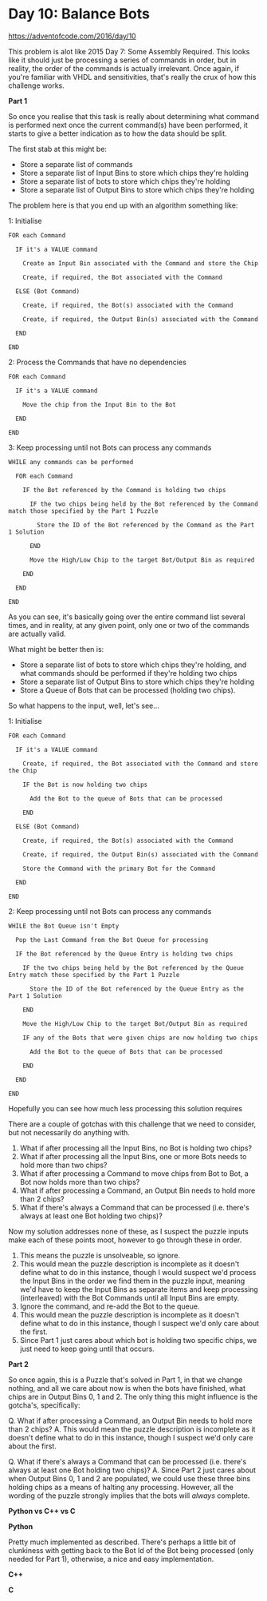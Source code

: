 # Day 10: Balance Bots

https://adventofcode.com/2016/day/10

This problem is alot like 2015 Day 7: Some Assembly Required.  This looks like it should just be processing a series of commands in order, but in reality, the order of the commands is actually irrelevant.  Once again, if you're familiar with VHDL and sensitivities, that's really the crux of how this challenge works.

**Part 1**

So once you realise that this task is really about determining what command is performed next once the current command(s) have been performed, it starts to give a better indication as to how the data should be split.

The first stab at this might be:

- Store a separate list of commands
- Store a separate list of Input Bins to store which chips they're holding
- Store a separate list of bots to store which chips they're holding
- Store a separate list of Output Bins to store which chips they're holding

The problem here is that you end up with an algorithm something like:

1: Initialise

    FOR each Command
    
      IF it's a VALUE command
      
        Create an Input Bin associated with the Command and store the Chip
        
        Create, if required, the Bot associated with the Command
        
      ELSE (Bot Command)
      
        Create, if required, the Bot(s) associated with the Command
        
        Create, if required, the Output Bin(s) associated with the Command
        
      END
      
    END

2: Process the Commands that have no dependencies

    FOR each Command
    
      IF it's a VALUE command
      
        Move the chip from the Input Bin to the Bot
        
      END
      
    END

3: Keep processing until not Bots can process any commands

    WHILE any commands can be performed
    
      FOR each Command
      
        IF the Bot referenced by the Command is holding two chips

          IF the two chips being held by the Bot referenced by the Command match those specified by the Part 1 Puzzle
          
            Store the ID of the Bot referenced by the Command as the Part 1 Solution
            
          END

          Move the High/Low Chip to the target Bot/Output Bin as required
          
        END
        
      END
      
    END

As you can see, it's basically going over the entire command list several times, and in reality, at any given point, only one or two of the commands are actually valid.

What might be better then is:

- Store a separate list of bots to store which chips they're holding, and what commands should be performed if they're holding two chips
- Store a separate list of Output Bins to store which chips they're holding
- Store a Queue of Bots that can be processed (holding two chips).

So what happens to the input, well, let's see...


1: Initialise

    FOR each Command
    
      IF it's a VALUE command
      
        Create, if required, the Bot associated with the Command and store the Chip
        
        IF the Bot is now holding two chips
        
          Add the Bot to the queue of Bots that can be processed
          
        END
        
      ELSE (Bot Command)
      
        Create, if required, the Bot(s) associated with the Command
        
        Create, if required, the Output Bin(s) associated with the Command
        
        Store the Command with the primary Bot for the Command
        
      END
      
    END

2: Keep processing until not Bots can process any commands

    WHILE the Bot Queue isn't Empty
    
      Pop the Last Command from the Bot Queue for processing
          
      IF the Bot referenced by the Queue Entry is holding two chips

        IF the two chips being held by the Bot referenced by the Queue Entry match those specified by the Part 1 Puzzle
          
          Store the ID of the Bot referenced by the Queue Entry as the Part 1 Solution
            
        END

        Move the High/Low Chip to the target Bot/Output Bin as required
        
        IF any of the Bots that were given chips are now holding two chips
        
          Add the Bot to the queue of Bots that can be processed
          
        END
        
      END
      
    END

Hopefully you can see how much less processing this solution requires


There are a couple of gotchas with this challenge that we need to consider, but not necessarily do anything with.

1. What if after processing all the Input Bins, no Bot is holding two chips?
2. What if after processing all the Input Bins, one or more Bots needs to hold more than two chips?
3. What if after processing a Command to move chips from Bot to Bot, a Bot now holds more than two chips?
4. What if after processing a Command, an Output Bin needs to hold more than 2 chips?
5. What if there's always a Command that can be processed (i.e. there's always at least one Bot holding two chips)?

Now my solution addresses none of these, as I suspect the puzzle inputs make each of these points moot, however to go through these in order.

1. This means the puzzle is unsolveable, so ignore.
2. This would mean the puzzle description is incomplete as it doesn't define what to do in this instance, though I would suspect we'd process the Input Bins in the order we find them in the puzzle input, meaning we'd have to keep the Input Bins as separate items and keep processing (interleaved) with the Bot Commands until all Input Bins are empty.
3. Ignore the command, and re-add the Bot to the queue.
4. This would mean the puzzle description is incomplete as it doesn't define what to do in this instance, though I suspect we'd only care about the first.
5. Since Part 1 just cares about which bot is holding two specific chips, we just need to keep going until that occurs.


**Part 2**

So once again, this is a Puzzle that's solved in Part 1, in that we change nothing, and all we care about now is when the bots have finished, what chips are in Output Bins 0, 1 and 2.  The only thing this might influence is the gotcha's, specifically:

Q. What if after processing a Command, an Output Bin needs to hold more than 2 chips?
A. This would mean the puzzle description is incomplete as it doesn't define what to do in this instance, though I suspect we'd only care about the first.

Q. What if there's always a Command that can be processed (i.e. there's always at least one Bot holding two chips)?
A. Since Part 2 just cares about when Output Bins 0, 1 and 2 are populated, we could use these three bins holding chips as a means of halting any processing.  However, all the wording of the puzzle strongly implies that the bots will *always* complete.


**Python vs C++ vs C**

**Python**

Pretty much implemented as described.  There's perhaps a little bit of clunkiness with getting back to the Bot Id of the Bot being processed (only needed for Part 1), otherwise, a nice and easy implementation.


**C++**



**C**

